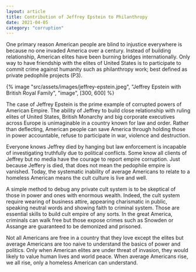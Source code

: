 ```yaml
---
layout: article
title: Contribution of Jeffrey Epstein to Philanthropy
date: 2021-04-05
category: "corruption"
---
```


One primary reason American people are blind to injustice everywhere is because no one invaded America over a century. Instead of building relationship, American elites have been burning bridges internationally. Only way to have friendship with the elites of United States is to participate to commit crime against humanity such as philanthropy work; best defined as private pedophile projects (P3).

<!-- excerpt -->

{% image "src/assets/images/jeffrey-epstein.jpeg", "Jeffrey Epstein with British Royal Family", "image", [300, 600] %}

The case of Jeffrey Epstein is the prime example of corrupted powers of American Empire. The ability of Jeffrey to build close relationship with ruling elites of United States, British Monarchy and big corporate executives across Europe is unimaginable in a country known for law and order. Rather than deflecting, American people can save America through holding those in power accountable, refuse to participate in war, violence and destruction.

Everyone knows Jeffrey died by hanging but law enforcement is incapable of investigating truthfully due to political conflicts. Some know all clients of Jeffrey but no media have the courage to report empire corruption. Just because Jeffery is died, that does not mean the pedophile empire is vanished. Today, the systematic inability of average Americans to relate to a homeless American means the cult culture is live and well.

A simple method to debug any private cult system is to be skeptical of those in power and ones with enormous wealth. Indeed, the cult system require wearing of business attire, appearing charismatic in public, speaking neutral words and showing faith to criminal system. Those are essential skills to build cult empire of any sorts. In the great America, criminals can walk free but those expose crimes such as Snowden or Assange are guaranteed to be demonized and prisoned.

Not all Americans are free in a country that they love except the elites but average Americans are too naive to understand the basics of power and politics. Only when American elites are under threat of invasion, they would likely to value human lives and world peace. When average Americans rise, we all rise, only a homeless American can understand.
